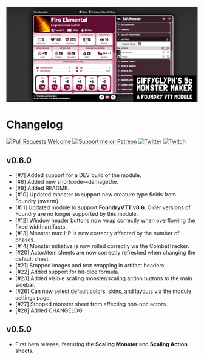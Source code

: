 ![Monster Maker Social Banner](./img/fire-elemental.png)

# Changelog

[![Pull Requests Welcome](https://img.shields.io/badge/PRs-welcome-brightgreen.svg?style=flat)](http://makeapullrequest.com)
[![Support me on Patreon](https://img.shields.io/endpoint.svg?url=https%3A%2F%2Fshieldsio-patreon.vercel.app%2Fapi%3Fusername%3Dgiffyglyph%26type%3Dpatrons&style=flat-square)](https://patreon.com/giffyglyph)
[![Twitter](https://img.shields.io/twitter/follow/giffyglyph?color=%231DA1F2&style=flat-square)](http://twitter.com/giffyglyph)
[![Twitch](https://img.shields.io/twitch/status/giffyglyph?color=%23a45ee5&style=flat-square)](http://twitch.tv/giffyglyph)

## v0.6.0

* [#7] Added support for a DEV build of the module.
* [#8] Added new shortcode—damageDie.
* [#9] Added README.
* [#10] Updated monster to support new creature type fields from Foundry (swarm).
* [#11] Updated module to support **FoundryVTT v8.6**. Older versions of Foundry are no longer supported by this module.
* [#12] Window header buttons now wrap correctly when overflowing the fixed width artifacts.
* [#13] Monster max HP is now correctly affected by the number of phases.
* [#14] Monster initiative is now rolled correctly via the CombatTracker.
* [#20] Actor/item sheets are now correctly refreshed when changing the default sheet.
* [#21] Stopped images and text wrapping in artifact headers.
* [#22] Added support for hit-dice formula.
* [#23] Added visible scaling monster/scaling action buttons to the main sidebar.
* [#26] Can now select default colors, skins, and layouts via the module settings page.
* [#27] Stopped monster sheet from affecting non-npc actors.
* [#28] Added CHANGELOG.

## v0.5.0

* First beta release, featuring the **Scaling Monster** and **Scaling Action** sheets.